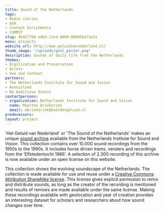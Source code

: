 ```yaml
---
title: Sound of the Netherlands
tags:
- Radio stories
- ASR
- Content Enrichments
- COMMIT
slug: dbd2f7b8-edb3-11e4-8099-005056a71e3a
menu: projects
website_url: http://www.geluidvannederland.nl/
thumb_image: "/uploads/gvnl_poster.png"
description: Sounds of daily life from the Netherlands
themes:
- Digitization and Preservation
- Access
- Use and Context
partners:
- The Netherlands Institute for Sound and Vision
- Kennisland
- De Auditieve Dienst
contactpersons:
- organization: Netherlands Institute for Sound and Vision
  name: Maarten Brinkerink
  email: mbrinkerink@beeldengeluid.nl
predecessors: 
layout: project
---
```


'Het Geluid van Nederland' or 'The Sound of the Netherlands' makes an unique [sound archive](http://www.beeldengeluid.nl/geluiden) available from the Netherlands Institute for Sound and Vision. This collection contains over 10.000 sound recordings from the 1950s to the 1990s. It includes horse driven trams, venders and recordings from the ‘Elfstedentocht 1986’. A selection of 2.300 recording of this archive is now available under an open license on this website.

This collection shows the evolving soundscape of the Netherlands. The collection is made available for use and reuse under a [Creative Commons Attribution ShareAlike license](http://creativecommons.org/licenses/by-sa/3.0/nl/deed.en). This license gives explicit permssion to remix and distribute sounds, as long as the creator of the recording is mentioned and results of remixes are made available under the same license. Making these recordings available with geolocation and year of creation provides an interesting dataset for scholars and researchers about how sound changes over time.
